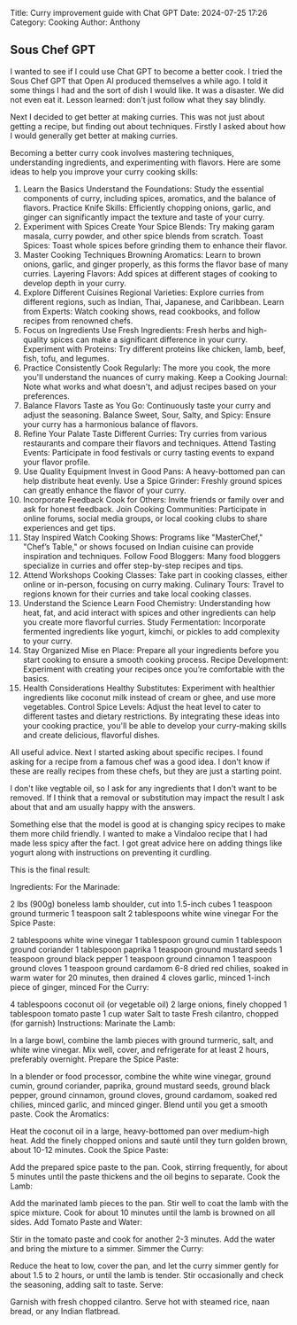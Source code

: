 Title: Curry improvement guide with Chat GPT
Date: 2024-07-25 17:26
Category: Cooking
Author: Anthony

## Sous Chef GPT

I wanted to see if I could use Chat GPT to become a better cook. I tried the Sous Chef GPT that Open AI produced themselves a while ago. I told it some things I had and the sort of dish I would like. It was a disaster. We did not even eat it. 
Lesson learned: don't just follow what they say blindly.

Next I decided to get better at making curries. This was not just about getting a recipe, but finding out about techniques. Firstly I asked about how I would generally get better at making curries.


Becoming a better curry cook involves mastering techniques, understanding ingredients, and experimenting with flavors. Here are some ideas to help you improve your curry cooking skills:

1. Learn the Basics
Understand the Foundations: Study the essential components of curry, including spices, aromatics, and the balance of flavors.
Practice Knife Skills: Efficiently chopping onions, garlic, and ginger can significantly impact the texture and taste of your curry.
2. Experiment with Spices
Create Your Spice Blends: Try making garam masala, curry powder, and other spice blends from scratch.
Toast Spices: Toast whole spices before grinding them to enhance their flavor.
3. Master Cooking Techniques
Browning Aromatics: Learn to brown onions, garlic, and ginger properly, as this forms the flavor base of many curries.
Layering Flavors: Add spices at different stages of cooking to develop depth in your curry.
4. Explore Different Cuisines
Regional Varieties: Explore curries from different regions, such as Indian, Thai, Japanese, and Caribbean.
Learn from Experts: Watch cooking shows, read cookbooks, and follow recipes from renowned chefs.
5. Focus on Ingredients
Use Fresh Ingredients: Fresh herbs and high-quality spices can make a significant difference in your curry.
Experiment with Proteins: Try different proteins like chicken, lamb, beef, fish, tofu, and legumes.
6. Practice Consistently
Cook Regularly: The more you cook, the more you'll understand the nuances of curry making.
Keep a Cooking Journal: Note what works and what doesn't, and adjust recipes based on your preferences.
7. Balance Flavors
Taste as You Go: Continuously taste your curry and adjust the seasoning.
Balance Sweet, Sour, Salty, and Spicy: Ensure your curry has a harmonious balance of flavors.
8. Refine Your Palate
Taste Different Curries: Try curries from various restaurants and compare their flavors and techniques.
Attend Tasting Events: Participate in food festivals or curry tasting events to expand your flavor profile.
9. Use Quality Equipment
Invest in Good Pans: A heavy-bottomed pan can help distribute heat evenly.
Use a Spice Grinder: Freshly ground spices can greatly enhance the flavor of your curry.
10. Incorporate Feedback
Cook for Others: Invite friends or family over and ask for honest feedback.
Join Cooking Communities: Participate in online forums, social media groups, or local cooking clubs to share experiences and get tips.
11. Stay Inspired
Watch Cooking Shows: Programs like "MasterChef," "Chef’s Table," or shows focused on Indian cuisine can provide inspiration and techniques.
Follow Food Bloggers: Many food bloggers specialize in curries and offer step-by-step recipes and tips.
12. Attend Workshops
Cooking Classes: Take part in cooking classes, either online or in-person, focusing on curry making.
Culinary Tours: Travel to regions known for their curries and take local cooking classes.
13. Understand the Science
Learn Food Chemistry: Understanding how heat, fat, and acid interact with spices and other ingredients can help you create more flavorful curries.
Study Fermentation: Incorporate fermented ingredients like yogurt, kimchi, or pickles to add complexity to your curry.
14. Stay Organized
Mise en Place: Prepare all your ingredients before you start cooking to ensure a smooth cooking process.
Recipe Development: Experiment with creating your recipes once you’re comfortable with the basics.
15. Health Considerations
Healthy Substitutes: Experiment with healthier ingredients like coconut milk instead of cream or ghee, and use more vegetables.
Control Spice Levels: Adjust the heat level to cater to different tastes and dietary restrictions.
By integrating these ideas into your cooking practice, you'll be able to develop your curry-making skills and create delicious, flavorful dishes.

All useful advice. Next I started asking about specific recipes. I found asking for a recipe from a famous chef was a good idea. I don't know if these are really recipes from these chefs, but they are just a starting point.

I don't like vegtable oil, so I ask for any ingredients that I don't want to be removed. If I think that a removal or substitution may impact the result I ask about that and am usually happy with the answers.

Something else that the model is good at is changing spicy recipes to make them more child friendly. I wanted to make a Vindaloo recipe that I had made less spicy after the fact. I got great advice here on adding things like yogurt along with instructions on preventing it curdling. 


This is the final result:

Ingredients:
For the Marinade:

2 lbs (900g) boneless lamb shoulder, cut into 1.5-inch cubes
1 teaspoon ground turmeric
1 teaspoon salt
2 tablespoons white wine vinegar
For the Spice Paste:

2 tablespoons white wine vinegar
1 tablespoon ground cumin
1 tablespoon ground coriander
1 tablespoon paprika
1 teaspoon ground mustard seeds
1 teaspoon ground black pepper
1 teaspoon ground cinnamon
1 teaspoon ground cloves
1 teaspoon ground cardamom
6-8 dried red chilies, soaked in warm water for 20 minutes, then drained
4 cloves garlic, minced
1-inch piece of ginger, minced
For the Curry:

4 tablespoons coconut oil (or vegetable oil)
2 large onions, finely chopped
1 tablespoon tomato paste
1 cup water
Salt to taste
Fresh cilantro, chopped (for garnish)
Instructions:
Marinate the Lamb:

In a large bowl, combine the lamb pieces with ground turmeric, salt, and white wine vinegar. Mix well, cover, and refrigerate for at least 2 hours, preferably overnight.
Prepare the Spice Paste:

In a blender or food processor, combine the white wine vinegar, ground cumin, ground coriander, paprika, ground mustard seeds, ground black pepper, ground cinnamon, ground cloves, ground cardamom, soaked red chilies, minced garlic, and minced ginger. Blend until you get a smooth paste.
Cook the Aromatics:

Heat the coconut oil in a large, heavy-bottomed pan over medium-high heat.
Add the finely chopped onions and sauté until they turn golden brown, about 10-12 minutes.
Cook the Spice Paste:

Add the prepared spice paste to the pan. Cook, stirring frequently, for about 5 minutes until the paste thickens and the oil begins to separate.
Cook the Lamb:

Add the marinated lamb pieces to the pan. Stir well to coat the lamb with the spice mixture. Cook for about 10 minutes until the lamb is browned on all sides.
Add Tomato Paste and Water:

Stir in the tomato paste and cook for another 2-3 minutes.
Add the water and bring the mixture to a simmer.
Simmer the Curry:

Reduce the heat to low, cover the pan, and let the curry simmer gently for about 1.5 to 2 hours, or until the lamb is tender. Stir occasionally and check the seasoning, adding salt to taste.
Serve:

Garnish with fresh chopped cilantro.
Serve hot with steamed rice, naan bread, or any Indian flatbread.